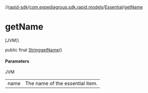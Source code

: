 //[rapid-sdk](../../../index.md)/[com.expediagroup.sdk.rapid.models](../index.md)/[Essential](index.md)/[getName](get-name.md)

# getName

[JVM]\

public final [String](https://docs.oracle.com/javase/8/docs/api/java/lang/String.html)[getName](get-name.md)()

#### Parameters

JVM

| | |
|---|---|
| name | The name of the essential item. |
